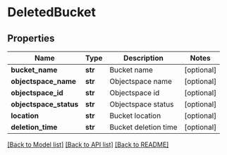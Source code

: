 # DeletedBucket

## Properties
Name | Type | Description | Notes
------------ | ------------- | ------------- | -------------
**bucket_name** | **str** | Bucket name | [optional] 
**objectspace_name** | **str** | Objectspace name | [optional] 
**objectspace_id** | **str** | Objectspace id | [optional] 
**objectspace_status** | **str** | Objectspace status | [optional] 
**location** | **str** | Bucket location | [optional] 
**deletion_time** | **str** | Bucket deletion time | [optional] 

[[Back to Model list]](../README.md#documentation-for-models) [[Back to API list]](../README.md#documentation-for-api-endpoints) [[Back to README]](../README.md)


